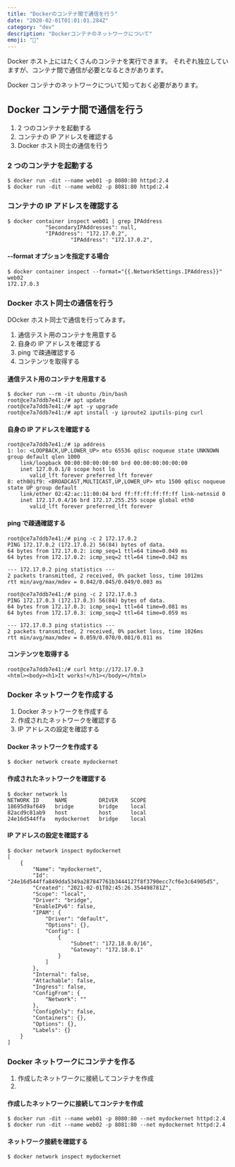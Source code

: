 ```yaml
---
title: "Dockerのコンテナ間で通信を行う"
date: "2020-02-01T01:01:01.284Z"
category: "dev"
description: "Dockerコンテナのネットワークについて"
emoji: "🐀"
---
```


Docker ホスト上にはたくさんのコンテナを実行できます。
それぞれ独立していますが、コンテナ間で通信が必要となるときがあります。

Docker コンテナのネットワークについて知っておく必要があります。

## Docker コンテナ間で通信を行う

1. 2 つのコンテナを起動する
2. コンテナの IP アドレスを確認する
3. Docker ホスト同士の通信を行う

### 2 つのコンテナを起動する

```shell
$ docker run -dit --name web01 -p 8080:80 httpd:2.4
$ docker run -dit --name web02 -p 8081:80 httpd:2.4
```

### コンテナの IP アドレスを確認する

```shell
$ docker container inspect web01 | grep IPAddress
            "SecondaryIPAddresses": null,
            "IPAddress": "172.17.0.2",
                    "IPAddress": "172.17.0.2",
```

#### --format オプションを指定する場合

```shell
$ docker container inspect --format="{{.NetworkSettings.IPAddress}}" web02
172.17.0.3
```

### Docker ホスト同士の通信を行う

DOcker ホスト同士で通信を行ってみます。

1. 通信テスト用のコンテナを用意する
2. 自身の IP アドレスを確認する
3. ping で疎通確認する
4. コンテンツを取得する

#### 通信テスト用のコンテナを用意する

```shell
$ docker run --rm -it ubuntu /bin/bash
root@ce7a7ddb7e41:/# apt update
root@ce7a7ddb7e41:/# apt -y upgrade
root@ce7a7ddb7e41:/# apt install -y iproute2 iputils-ping curl
```

#### 自身の IP アドレスを確認する

```shell
root@ce7a7ddb7e41:/# ip address
1: lo: <LOOPBACK,UP,LOWER_UP> mtu 65536 qdisc noqueue state UNKNOWN group default qlen 1000
    link/loopback 00:00:00:00:00:00 brd 00:00:00:00:00:00
    inet 127.0.0.1/8 scope host lo
       valid_lft forever preferred_lft forever
8: eth0@if9: <BROADCAST,MULTICAST,UP,LOWER_UP> mtu 1500 qdisc noqueue state UP group default
    link/ether 02:42:ac:11:00:04 brd ff:ff:ff:ff:ff:ff link-netnsid 0
    inet 172.17.0.4/16 brd 172.17.255.255 scope global eth0
       valid_lft forever preferred_lft forever
```

#### ping で疎通確認する

```shell
root@ce7a7ddb7e41:/# ping -c 2 172.17.0.2
PING 172.17.0.2 (172.17.0.2) 56(84) bytes of data.
64 bytes from 172.17.0.2: icmp_seq=1 ttl=64 time=0.049 ms
64 bytes from 172.17.0.2: icmp_seq=2 ttl=64 time=0.042 ms

--- 172.17.0.2 ping statistics ---
2 packets transmitted, 2 received, 0% packet loss, time 1012ms
rtt min/avg/max/mdev = 0.042/0.045/0.049/0.003 ms

root@ce7a7ddb7e41:/# ping -c 2 172.17.0.3
PING 172.17.0.3 (172.17.0.3) 56(84) bytes of data.
64 bytes from 172.17.0.3: icmp_seq=1 ttl=64 time=0.081 ms
64 bytes from 172.17.0.3: icmp_seq=2 ttl=64 time=0.059 ms

--- 172.17.0.3 ping statistics ---
2 packets transmitted, 2 received, 0% packet loss, time 1026ms
rtt min/avg/max/mdev = 0.059/0.070/0.081/0.011 ms
```

#### コンテンツを取得する

```shell
root@ce7a7ddb7e41:/# curl http://172.17.0.3
<html><body><h1>It works!</h1></body></html>
```

### Docker ネットワークを作成する

1. Docker ネットワークを作成する
2. 作成されたネットワークを確認する
3. IP アドレスの設定を確認する

#### Docker ネットワークを作成する

```shell
$ docker network create mydockernet
```

#### 作成されたネットワークを確認する

```shell
$ docker network ls
NETWORK ID     NAME          DRIVER    SCOPE
18695d9af649   bridge        bridge    local
82acd9c81ab9   host          host      local
24e16d544ffa   mydockernet   bridge    local
```

#### IP アドレスの設定を確認する

```shell
$ docker network inspect mydockernet
[
    {
        "Name": "mydockernet",
        "Id": "24e16d544ffa849dda5349a287847761b3444127f8f3790ecc7cf6e3c64905d5",
        "Created": "2021-02-01T02:45:26.354498781Z",
        "Scope": "local",
        "Driver": "bridge",
        "EnableIPv6": false,
        "IPAM": {
            "Driver": "default",
            "Options": {},
            "Config": [
                {
                    "Subnet": "172.18.0.0/16",
                    "Gateway": "172.18.0.1"
                }
            ]
        },
        "Internal": false,
        "Attachable": false,
        "Ingress": false,
        "ConfigFrom": {
            "Network": ""
        },
        "ConfigOnly": false,
        "Containers": {},
        "Options": {},
        "Labels": {}
    }
]
```

### Docker ネットワークにコンテナを作る

1. 作成したネットワークに接続してコンテナを作成
2.

#### 作成したネットワークに接続してコンテナを作成

```shell
$ docker run -dit --name web01 -p 8080:80 --net mydockernet httpd:2.4
$ docker run -dit --name web02 -p 8081:80 --net mydockernet httpd:2.4
```

#### ネットワーク接続を確認する

```shell
$ docker network inspect mydockernet
```
